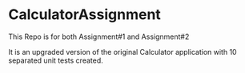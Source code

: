# CalculatorAssignment

This Repo is for both Assignment#1 and Assignment#2

It is an upgraded version of the original Calculator application with 10 separated unit tests created.
